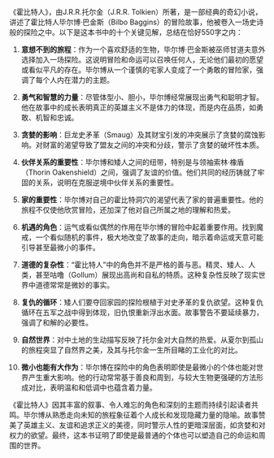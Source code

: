 《霍比特人》，由J.R.R.托尔金（J.R.R. Tolkien）所著，是一部经典的奇幻小说，讲述了霍比特人毕尔博·巴金斯（Bilbo Baggins）的冒险故事，他被卷入一场史诗般的探险之中。以下是这本书中的十个关键见解，总结在恰好550字之内：

1. **意想不到的旅程**：作为一个喜欢舒适的生物，毕尔博·巴金斯被巫师甘道夫意外选择加入一场探险。这说明冒险和命运可以召唤任何人，无论他们最初的愿望或看似平凡的存在。毕尔博从一个谨慎的宅家人变成了一个勇敢的冒险家，强调了每个人内在潜力的主题。

2. **勇气和智慧的力量**：尽管体型小、胆小，毕尔博经常展现出勇气和聪明才智。他在故事中的成长表明真正的英雄主义不是体力的体现，而是内在品质，如勇敢、机智和忠诚。

3. **贪婪的影响**：巨龙史矛革（Smaug）及其财宝引发的冲突展示了贪婪的腐蚀影响。对财富的渴望导致了盟友之间的冲突和分歧，警示了贪婪的破坏性本质。

4. **伙伴关系的重要性**：毕尔博和矮人之间的纽带，特别是与领袖索林·橡盾（Thorin Oakenshield）之间，强调了友谊的价值。他们共同的经历铸就了牢固的关系，说明在克服逆境中伙伴关系的重要性。

5. **家的重要性**：毕尔博对自己的霍比特洞穴的渴望代表了家的普遍重要性。他的旅程不仅使他欣赏冒险，还加深了他对自己所属之地的理解和热爱。

6. **机遇的角色**：运气或看似偶然的作用在毕尔博的冒险中起着重要作用。找到魔戒，一个看似随机的事件，极大地改变了故事的走向，暗示着命运或天意可能引导甚至最微小的事件。

7. **道德的复杂性**：“霍比特人”中的角色并不是严格的善与恶。精灵、矮人、人类，甚至咕噜（Gollum）展现出高尚和自私的特质。这种复杂性反映了现实世界中道德常常是微妙的事实。

8. **复仇的循环**：矮人们要夺回家园的探险根植于对史矛革的复仇欲望。这种复仇循环在五军之战中得到体现，旧仇恨重新浮出水面。故事警告不要延续暴力，强调了和解的必要性。

9. **自然世界**：对中土地的生动描写反映了托尔金对大自然的热爱。从夏尔到孤山的旅程突显了自然界之美，及其与托尔金一生所目睹的工业化的对比。

10. **微小也能有大作为**：毕尔博在探险中的角色表明即使是最微小的个体也能对世界产生重大影响。他的行动常常基于善良和周到，与较大生物更强硬的方法形成对比，表明温和和低调中也蕴含着力量。

《霍比特人》因其丰富的叙事、令人难忘的角色和深刻的主题而持续引起读者共鸣。毕尔博从熟悉走向未知的旅程象征着个人成长和发现隐藏力量的隐喻。故事赞美了英雄主义、友谊和追求正义的美德，同时警示人性的更暗深层面，如贪婪和对权力的欲望。最终，这本书证明了即使是最普通的个体也可以塑造自己的命运和周围的世界。